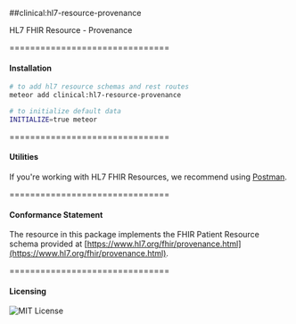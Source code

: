 ##clinical:hl7-resource-provenance

HL7 FHIR Resource - Provenance

===============================
#### Installation  

````bash
# to add hl7 resource schemas and rest routes
meteor add clinical:hl7-resource-provenance

# to initialize default data
INITIALIZE=true meteor
````

===============================
#### Utilities  

If you're working with HL7 FHIR Resources, we recommend using [Postman](https://chrome.google.com/webstore/detail/postman/fhbjgbiflinjbdggehcddcbncdddomop?hl=en).

===============================
#### Conformance Statement  

The resource in this package implements the FHIR Patient Resource schema provided at  [https://www.hl7.org/fhir/provenance.html](https://www.hl7.org/fhir/provenance.html).  

===============================
#### Licensing  

![MIT License](https://img.shields.io/badge/license-MIT-blue.svg)
